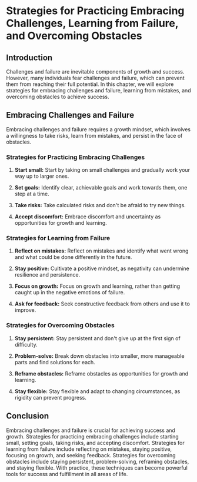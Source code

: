 Strategies for Practicing Embracing Challenges, Learning from Failure, and Overcoming Obstacles
============================================================================================================================================

Introduction
------------

Challenges and failure are inevitable components of growth and success. However, many individuals fear challenges and failure, which can prevent them from reaching their full potential. In this chapter, we will explore strategies for embracing challenges and failure, learning from mistakes, and overcoming obstacles to achieve success.

Embracing Challenges and Failure
--------------------------------

Embracing challenges and failure requires a growth mindset, which involves a willingness to take risks, learn from mistakes, and persist in the face of obstacles.

### Strategies for Practicing Embracing Challenges

1. **Start small:** Start by taking on small challenges and gradually work your way up to larger ones.

2. **Set goals:** Identify clear, achievable goals and work towards them, one step at a time.

3. **Take risks:** Take calculated risks and don't be afraid to try new things.

4. **Accept discomfort:** Embrace discomfort and uncertainty as opportunities for growth and learning.

### Strategies for Learning from Failure

1. **Reflect on mistakes:** Reflect on mistakes and identify what went wrong and what could be done differently in the future.

2. **Stay positive:** Cultivate a positive mindset, as negativity can undermine resilience and persistence.

3. **Focus on growth:** Focus on growth and learning, rather than getting caught up in the negative emotions of failure.

4. **Ask for feedback:** Seek constructive feedback from others and use it to improve.

### Strategies for Overcoming Obstacles

1. **Stay persistent:** Stay persistent and don't give up at the first sign of difficulty.

2. **Problem-solve:** Break down obstacles into smaller, more manageable parts and find solutions for each.

3. **Reframe obstacles:** Reframe obstacles as opportunities for growth and learning.

4. **Stay flexible:** Stay flexible and adapt to changing circumstances, as rigidity can prevent progress.

Conclusion
----------

Embracing challenges and failure is crucial for achieving success and growth. Strategies for practicing embracing challenges include starting small, setting goals, taking risks, and accepting discomfort. Strategies for learning from failure include reflecting on mistakes, staying positive, focusing on growth, and seeking feedback. Strategies for overcoming obstacles include staying persistent, problem-solving, reframing obstacles, and staying flexible. With practice, these techniques can become powerful tools for success and fulfillment in all areas of life.

